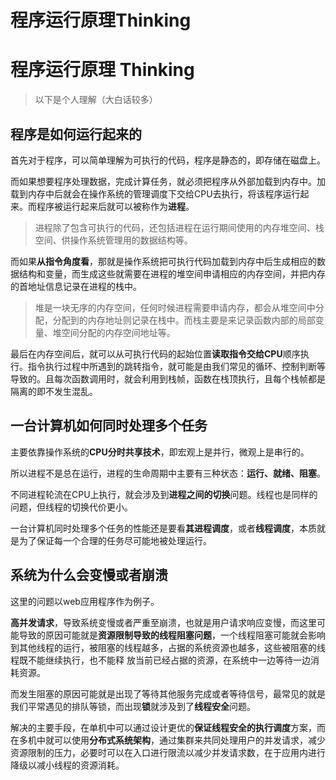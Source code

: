 # 程序运行原理Thinking


# 程序运行原理 Thinking

> 以下是个人理解（大白话较多）

## 程序是如何运行起来的

首先对于程序，可以简单理解为可执行的代码，程序是静态的，即存储在磁盘上。

而如果想要程序处理数据，完成计算任务，就必须把程序从外部加载到内存中。加载到内存中后就会在操作系统的管理调度下交给CPU去执行，将该程序运行起来。而程序被运行起来后就可以被称作为**进程**。

> 进程除了包含可执行的代码，还包括进程在运行期间使用的内存堆空间、栈空间、供操作系统管理用的数据结构等。

而如果**从指令角度看**，那就是操作系统把可执行代码加载到内存中后生成相应的数据结构和变量，而生成这些就需要在进程的堆空间申请相应的内存空间，并把内存的首地址信息记录在进程的栈中。

> 堆是一块无序的内存空间，任何时候进程需要申请内存，都会从堆空间中分配，分配到的内存地址则记录在栈中。而栈主要是来记录函数内部的局部变量、堆空间分配的内存空间地址等。

最后在内存空间后，就可以从可执行代码的起始位置**读取指令交给CPU**顺序执行。指令执行过程中所遇到的跳转指令，就可能是由我们常见的循环、控制判断等导致的。且每次函数调用时，就会利用到栈帧，函数在栈顶执行，且每个栈帧都是隔离的即不发生混乱。

## 一台计算机如何同时处理多个任务

主要依靠操作系统的**CPU分时共享技术**，即宏观上是并行，微观上是串行的。

所以进程不是总在运行，进程的生命周期中主要有三种状态：**运行、就绪、阻塞**。

不同进程轮流在CPU上执行，就会涉及到**进程之间的切换**问题。线程也是同样的问题，但线程的切换代价更小。

一台计算机同时处理多个任务的性能还是要看**其进程调度**，或者**线程调度**，本质就是为了保证每一个合理的任务尽可能地被处理运行。

## 系统为什么会变慢或者崩溃

这里的问题以web应用程序作为例子。

**高并发请求**，导致系统变慢或者严重至崩溃，也就是用户请求响应变慢，而这里可能导致的原因可能就是**资源限制导致的线程阻塞问题**，一个线程阻塞可能就会影响到其他线程的运行，被阻塞的线程越多，占据的系统资源也越多，这些被阻塞的线程既不能继续执行，也不能释 放当前已经占据的资源，在系统中一边等待一边消耗资源。

而发生阻塞的原因可能就是出现了等待其他服务完成或者等待信号，最常见的就是我们平常遇见的排队等锁，而出现**锁**就涉及到了**线程安全**问题。

解决的主要手段，在单机中可以通过设计更优的**保证线程安全的执行调度**方案，而在多机中就可以使用**分布式系统架构**，通过集群来共同处理用户的并发请求，减少资源限制的压力，必要时可以在入口进行限流以减少并发请求数，在于应用内进行降级以减小线程的资源消耗。



